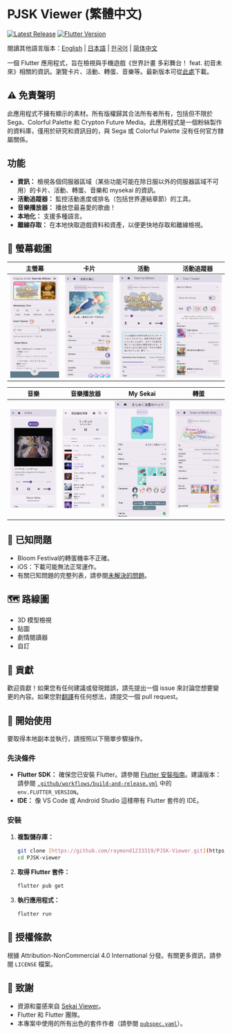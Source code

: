 # PJSK Viewer (繁體中文)

[![Latest Release](https://img.shields.io/github/v/release/raymond1233319/PJSK-Viewer)](https://github.com/raymond1233319/PJSK-Viewer/releases/latest)
[![Flutter Version](https://img.shields.io/badge/Flutter-3.x-blue)](https://flutter.dev)

閱讀其他語言版本：[English](README.md) | [日本語](README.ja.md) | [한국어](README.ko.md) | [简体中文](README.zh-CN.md)

一個 Flutter 應用程式，旨在檢視與手機遊戲《世界計畫 多彩舞台！ feat. 初音未來》相關的資訊。瀏覽卡片、活動、轉蛋、音樂等。最新版本可從[此處](https://github.com/raymond1233319/PJSK-Viewer/releases/latest)下載。

## ⚠️ 免責聲明
此應用程式不擁有顯示的素材。所有版權歸其合法所有者所有，包括但不限於 Sega、Colorful Palette 和 Crypton Future Media。此應用程式是一個粉絲製作的資料庫，僅用於研究和資訊目的，與 Sega 或 Colorful Palette 沒有任何官方隸屬關係。

## 功能

* **資訊：** 檢視各個伺服器區域（某些功能可能在除日服以外的伺服器區域不可用）的卡片、活動、轉蛋、音樂和 mysekai 的資訊。
* **活動追蹤器：** 監控活動進度或排名（包括世界連結章節）的工具。
* **音樂播放器：** 播放您最喜愛的歌曲！
* **本地化：** 支援多種語言。
* **離線存取：** 在本地快取遊戲資料和資產，以便更快地存取和離線檢視。


## 📸 螢幕截圖

| 主螢幕                  | 卡片                    | 活動                  | 活動追蹤器                 |
| :--------------------------: | :--------------------------: | :--------------------------: | :--------------------------: |
| ![Screenshot 1](/screenshot/screenshot1.jpg) | ![Screenshot 2](/screenshot/screenshot2.jpg) | ![Screenshot 3](/screenshot/screenshot3.jpg) | ![Screenshot 4](/screenshot/screenshot4.jpg) |

| 音樂                  | 音樂播放器                    | My Sekai                  | 轉蛋                 |
| :--------------------------: | :--------------------------: | :--------------------------: | :--------------------------: |
| ![Screenshot 5](/screenshot/screenshot5.jpg) | ![Screenshot 6](/screenshot/screenshot6.jpg) | ![Screenshot 7](/screenshot/screenshot7.jpg) | ![Screenshot 8](/screenshot/screenshot8.jpg) |


## 🐛 已知問題

* Bloom Festival的轉蛋機率不正確。
* iOS：下載可能無法正常運作。
* 有關已知問題的完整列表，請參閱[未解決的問題](https://github.com/raymond1233319/PJSK-viewer/issues)。

## 🗺️ 路線圖

* 3D 模型檢視
* 貼圖
* 劇情閱讀器
* 自訂

## 🤝 貢獻

歡迎貢獻！如果您有任何建議或發現錯誤，請先提出一個 issue 來討論您想要變更的內容。如果您對[翻譯](https://github.com/raymond1233319/PJSK-Viewer/tree/main/assets/localization)有任何想法，請提交一個 pull request。

## 🚀 開始使用

要取得本地副本並執行，請按照以下簡單步驟操作。

### 先決條件

* **Flutter SDK：** 確保您已安裝 Flutter。請參閱 [Flutter 安裝指南](https://docs.flutter.dev/get-started/install)。建議版本：請參閱 [`.github/workflows/build-and-release.yml`](.github/workflows/build-and-release.yml) 中的 `env.FLUTTER_VERSION`。
* **IDE：** 像 VS Code 或 Android Studio 這樣帶有 Flutter 套件的 IDE。

### 安裝

1.  **複製儲存庫：**
    ```bash
    git clone [https://github.com/raymond1233319/PJSK-Viewer.git](https://github.com/raymond1233319/PJSK-Viewer.git)
    cd PJSK-viewer
    ```
2.  **取得 Flutter 套件：**
    ```bash
    flutter pub get
    ```
3.  **執行應用程式：**
    ```bash
    flutter run
    ```


## 📄 授權條款

根據 Attribution-NonCommercial 4.0 International 分發。有關更多資訊，請參閱 `LICENSE` 檔案。

## 🙏 致謝

* 資源和靈感來自 [Sekai Viewer](https://sekai.best/)。
* Flutter 和 Flutter 團隊。
* 本專案中使用的所有出色的套件作者（請參閱 [`pubspec.yaml`](pubspec.yaml)）。

